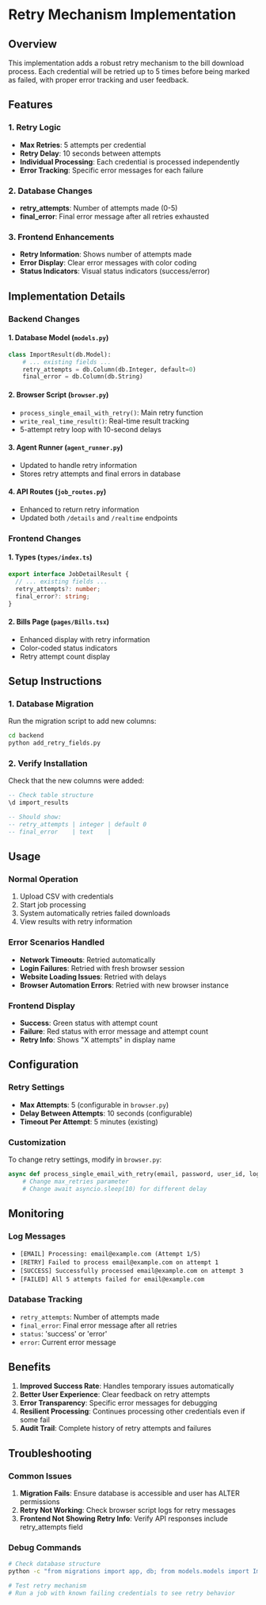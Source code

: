 # Retry Mechanism Implementation

## Overview

This implementation adds a robust retry mechanism to the bill download process. Each credential will be retried up to 5 times before being marked as failed, with proper error tracking and user feedback.

## Features

### 1. Retry Logic
- **Max Retries**: 5 attempts per credential
- **Retry Delay**: 10 seconds between attempts
- **Individual Processing**: Each credential is processed independently
- **Error Tracking**: Specific error messages for each failure

### 2. Database Changes
- **retry_attempts**: Number of attempts made (0-5)
- **final_error**: Final error message after all retries exhausted

### 3. Frontend Enhancements
- **Retry Information**: Shows number of attempts made
- **Error Display**: Clear error messages with color coding
- **Status Indicators**: Visual status indicators (success/error)

## Implementation Details

### Backend Changes

#### 1. Database Model (`models.py`)
```python
class ImportResult(db.Model):
    # ... existing fields ...
    retry_attempts = db.Column(db.Integer, default=0)
    final_error = db.Column(db.String)
```

#### 2. Browser Script (`browser.py`)
- `process_single_email_with_retry()`: Main retry function
- `write_real_time_result()`: Real-time result tracking
- 5-attempt retry loop with 10-second delays

#### 3. Agent Runner (`agent_runner.py`)
- Updated to handle retry information
- Stores retry attempts and final errors in database

#### 4. API Routes (`job_routes.py`)
- Enhanced to return retry information
- Updated both `/details` and `/realtime` endpoints

### Frontend Changes

#### 1. Types (`types/index.ts`)
```typescript
export interface JobDetailResult {
  // ... existing fields ...
  retry_attempts?: number;
  final_error?: string;
}
```

#### 2. Bills Page (`pages/Bills.tsx`)
- Enhanced display with retry information
- Color-coded status indicators
- Retry attempt count display

## Setup Instructions

### 1. Database Migration
Run the migration script to add new columns:

```bash
cd backend
python add_retry_fields.py
```

### 2. Verify Installation
Check that the new columns were added:

```sql
-- Check table structure
\d import_results

-- Should show:
-- retry_attempts | integer | default 0
-- final_error    | text    | 
```

## Usage

### Normal Operation
1. Upload CSV with credentials
2. Start job processing
3. System automatically retries failed downloads
4. View results with retry information

### Error Scenarios Handled
- **Network Timeouts**: Retried automatically
- **Login Failures**: Retried with fresh browser session
- **Website Loading Issues**: Retried with delays
- **Browser Automation Errors**: Retried with new browser instance

### Frontend Display
- **Success**: Green status with attempt count
- **Failure**: Red status with error message and attempt count
- **Retry Info**: Shows "X attempts" in display name

## Configuration

### Retry Settings
- **Max Attempts**: 5 (configurable in `browser.py`)
- **Delay Between Attempts**: 10 seconds (configurable)
- **Timeout Per Attempt**: 5 minutes (existing)

### Customization
To change retry settings, modify in `browser.py`:

```python
async def process_single_email_with_retry(email, password, user_id, login_url, billing_url, downloads_folder, max_retries=5):
    # Change max_retries parameter
    # Change await asyncio.sleep(10) for different delay
```

## Monitoring

### Log Messages
- `[EMAIL] Processing: email@example.com (Attempt 1/5)`
- `[RETRY] Failed to process email@example.com on attempt 1`
- `[SUCCESS] Successfully processed email@example.com on attempt 3`
- `[FAILED] All 5 attempts failed for email@example.com`

### Database Tracking
- `retry_attempts`: Number of attempts made
- `final_error`: Final error message after all retries
- `status`: 'success' or 'error'
- `error`: Current error message

## Benefits

1. **Improved Success Rate**: Handles temporary issues automatically
2. **Better User Experience**: Clear feedback on retry attempts
3. **Error Transparency**: Specific error messages for debugging
4. **Resilient Processing**: Continues processing other credentials even if some fail
5. **Audit Trail**: Complete history of retry attempts and failures

## Troubleshooting

### Common Issues

1. **Migration Fails**: Ensure database is accessible and user has ALTER permissions
2. **Retry Not Working**: Check browser script logs for retry messages
3. **Frontend Not Showing Retry Info**: Verify API responses include retry_attempts field

### Debug Commands
```bash
# Check database structure
python -c "from migrations import app, db; from models.models import ImportResult; app.app_context().push(); print(ImportResult.__table__.columns.keys())"

# Test retry mechanism
# Run a job with known failing credentials to see retry behavior
```
